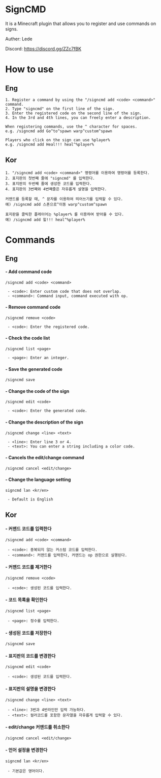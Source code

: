 # SignCMD

It is a Minecraft plugin that allows you to register and use commands on signs.

Auther: Lede

Discord: https://discord.gg/ZZc7fBK

# How to use

## Eng
```
1. Register a command by using the "/signcmd add <code> <command>" command.
2. Type "signcmd" on the first line of the sign.
3. Enter the registered code on the second line of the sign.
4. In the 3rd and 4th lines, you can freely enter a description.

When registering commands, use the ^ character for spaces.
e.g. /signcmd add Go^to^spawn warp^custom^spawn

Players who click on the sign can use %player%
e.g. /signcmd add Heal!!! heal^%player%

```

## Kor
```
1. "/signcmd add <code> <command>" 명령어를 이용하여 명령어를 등록한다.
2. 표지판의 첫번째 줄에 "signcmd" 를 입력한다.
3. 표지판의 두번째 줄에 생성한 코드를 입력한다.
4. 표지판의 3번째와 4번째줄은 자유롭게 설명을 입력한다.

커맨드를 등록할 때, ^ 문자를 이용하여 띄어쓰기를 입력할 수 있다.
예) /signcmd add 스폰으로^이동 warp^custom^spawn

표지판을 클릭한 플레이어는 %player% 를 이용하여 받아올 수 있다.
예) /signcmd add 힐!!! heal^%player%
```

# Commands

## Eng

#### - Add command code
```
/signcmd add <code> <command>

 - <code>: Enter custom code that does not overlap.
 - <command>: Command input, command executed with op.
```

#### - Remove command code
```
/signcmd remove <code>

 - <code>: Enter the registered code.
```

#### - Check the code list
```
/signcmd list <page>

 - <page>: Enter an integer.
```

#### - Save the generated code
```
/signcmd save
```

#### - Change the code of the sign
```
/signcmd edit <code>

 - <code>: Enter the generated code.
```

#### - Change the description of the sign
```
/signcmd change <line> <text>

 - <line>: Enter line 3 or 4.
 - <text>: You can enter a string including a color code.
```

#### - Cancels the edit/change command
```
/signcmd cancel <edit/change>
```

#### - Change the language setting
```
signcmd lan <kr/en>

 - Default is English
```

## Kor

#### - 커맨드 코드를 입력한다
```
/signcmd add <code> <command>

 - <code>: 중복되지 않는 커스텀 코드를 입력한다.
 - <command>: 커맨드를 입력한다, 커맨드는 op 권한으로 실행된다.
```

#### - 커맨드 코드를 제거한다
```
/signcmd remove <code>

 - <code>: 생성된 코드를 입력한다.
```

#### - 코드 목록을 확인한다
```
/signcmd list <page>

 - <page>: 정수를 입력한다.
```

#### - 생성된 코드를 저장한다
```
/signcmd save
```

#### - 표지판의 코드를 변경한다
```
/signcmd edit <code>

 - <code>: 생성된 코드를 입력한다.
```

#### - 표지판의 설명을 변경한다
```
/signcmd change <line> <text>

 - <line>: 3번과 4번라인만 입력 가능하다.
 - <text>: 컬러코드를 포함한 문자열을 자유롭게 입력할 수 있다.
```

#### - edit/change 커맨드를 취소한다
```
/signcmd cancel <edit/change>
```

#### - 언어 설정을 변경한다
```
signcmd lan <kr/en>

 - 기본값은 영어이다.
```


